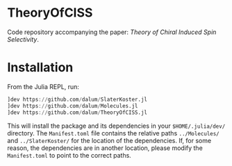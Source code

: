 # TheoryOfCISS

Code repository accompanying the paper: *Theory of Chiral Induced Spin
Selectivity*.

# Installation

From the Julia REPL, run:
```julia
]dev https://github.com/dalum/SlaterKoster.jl
]dev https://github.com/dalum/Molecules.jl
]dev https://github.com/dalum/TheoryOfCISS.jl
```
This will install the package and its dependencies in your `$HOME/.julia/dev/` directory.
The `Manifest.toml` file contains the relative paths `../Molecules/` and `../SlaterKoster/` for the location of the dependencies.
If, for some reason, the dependencies are in another location, please modify the `Manifest.toml` to point to the correct paths.
